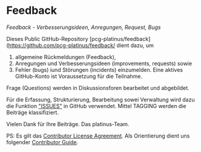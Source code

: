 # Feedback
*Feedback - Verbesserungsideen, Anregungen, Request, Bugs*

Dieses Public GitHub-Repository [pcg-platinus/feedback](https://github.com/pcg-platinus/feedback/ dient dazu, um 
1. allgemeine Rückmeldungen (Feedback), 
2. Anregungen und Verbesserungsideen (improvements, requests) sowie 
3. Fehler (bugs) iund Störungen (incidents)
einzumelden. Eine aktives GitHub-Konto ist Voraussetzung für die Teilnahme.  

Frage (Questions) werden in Diskussionsforen bearbeitet und abgebildet. 

Für die Erfassung, Strukturierung, Bearbeitung sowei Verwaltung wird dazu die Funktion ["ISSUES"](https://github.com/pcg-platinus/feedback/issues) in GitHub verwendet. Mittel TAGGING werden die Beiträge klassifiziert.

Vielen Dank für Ihre Beiträge. Das platinus-Team.


PS: 
Es gilt das [Contributor License Agreement](https://github.com/kubernetes/community/blob/master/CLA.md). 
Als Orientierung dient uns folgender [Contributor Guide](https://www.kubernetes.dev/docs/guide/#contributor-guide).
